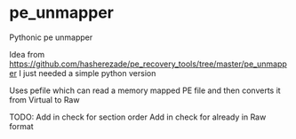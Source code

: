 # pe_unmapper
Pythonic pe unmapper

Idea from https://github.com/hasherezade/pe_recovery_tools/tree/master/pe_unmapper
I just needed a simple python version

Uses pefile which can read a memory mapped PE file and then converts it from Virtual to Raw

TODO:
Add in check for section order
Add in check for already in Raw format

